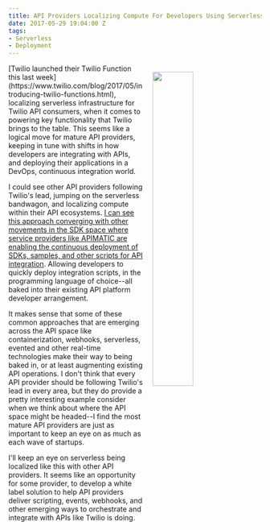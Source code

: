```yaml
---
title: API Providers Localizing Compute For Developers Using Serverless
date: 2017-05-29 19:04:00 Z
tags:
- Serverless
- Deployment
---
```


<p><img src="https://s3.amazonaws.com/kinlane-productions/twilio/twilio-sms-message.png" align="right" width="40%" style="padding: 15px;" /></p>[Twilio launched their Twilio Function this last week](https://www.twilio.com/blog/2017/05/introducing-twilio-functions.html), localizing serverless infrastructure for Twilio API consumers, when it comes to powering key functionality that Twilio brings to the table. This seems like a logical move for mature API providers, keeping in tune with shifts in how developers are integrating with APIs, and deploying their applications in a DevOps, continuous integration world.

I could see other API providers following Twilio's lead, jumping on the serverless bandwagon, and localizing compute within their API ecosystems. [I can see this approach converging with other movements in the SDK space where service providers like APIMATIC are enabling the continuous deployment of SDKs, samples, and other scripts for API integration](http://apievangelist.com/2016/10/05/evolving-the-api-sdk-with-apimatic-dx-kits/). Allowing developers to quickly deploy integration scripts, in the programming language of choice--all baked into their existing API platform developer arrangement.

It makes sense that some of these common approaches that are emerging across the API space like containerization, webhooks, serverless, evented and other real-time technologies make their way to being baked in, or at least augmenting existing API operations. I don't think that every API provider should be following Twilio's lead in every area, but they do provide a pretty interesting example consider when we think about where the API space might be headed--I find the most mature API providers are just as important to keep an eye on as much as each wave of startups.

I'll keep an eye on serverless being localized like this with other API providers. It seems like an opportunity for some provider, to develop a white label solution to help API providers deliver scripting, events, webhooks, and other emerging ways to orchestrate and integrate with APIs like Twilio is doing.